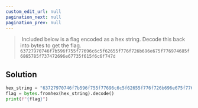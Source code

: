```yaml
---
custom_edit_url: null
pagination_next: null
pagination_prev: null
---
```


> Included below is a flag encoded as a hex string. Decode this back into bytes to get the flag.  `63727970746f7b596f755f77696c6c5f62655f776f726b696e675f776974685f6865785f737472696e67735f615f6c6f747d`

## Solution
```python
hex_string = "63727970746f7b596f755f77696c6c5f62655f776f726b696e675f776974685f6865785f737472696e67735f615f6c6f747d"
flag = bytes.fromhex(hex_string).decode()
print(f"{flag}")
```
